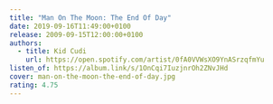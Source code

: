 ```yaml
---
title: "Man On The Moon: The End Of Day"
date: 2019-09-16T11:49:00+0100
release: 2009-09-15T12:00:00+0100
authors:
  - title: Kid Cudi
    url: https://open.spotify.com/artist/0fA0VVWsXO9YnASrzqfmYu
listen_of: https://album.link/s/1OnCqi7IuzjnrOh2ZNvJHd
cover: man-on-the-moon-the-end-of-day.jpg
rating: 4.75
---
```

